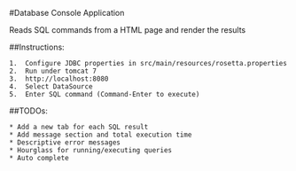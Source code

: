 #Database Console Application

Reads SQL commands from a HTML page and render the results

##Instructions:

    1.	Configure JDBC properties in src/main/resources/rosetta.properties  
    2.  Run under tomcat 7
    3.	http://localhost:8080
    4.	Select DataSource
    5.  Enter SQL command (Command-Enter to execute)

##TODOs:

    * Add a new tab for each SQL result
    * Add message section and total execution time
    * Descriptive error messages
    * Hourglass for running/executing queries
    * Auto complete

